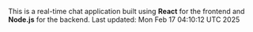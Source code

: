 This is a real-time chat application built using **React** for the frontend and **Node.js** for the backend.
Last updated: Mon Feb 17 04:10:12 UTC 2025

